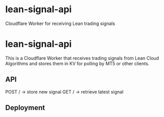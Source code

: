# lean-signal-api
Cloudflare Worker for receiving Lean trading signals

# lean-signal-api

This is a Cloudflare Worker that receives trading signals from Lean Cloud Algorithms
and stores them in KV for polling by MT5 or other clients.

## API

POST / → store new signal
GET / → retrieve latest signal

## Deployment

